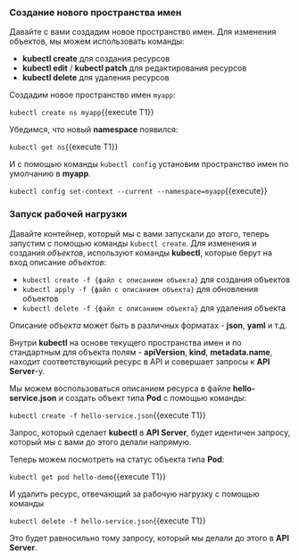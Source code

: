 ### Создание нового пространства имен

Давайте с вами создадим новое пространство имен. Для изменения объектов, мы можем использовать команды:

- **kubectl create**  для создания ресурсов
- **kubectl edit** / **kubectl patch** для редактирования ресурсов
- **kubectl delete** для удаления ресурсов

Создадим новое пространство имен `myapp`:

`kubectl create ns myapp`{{execute T1}}

Убедимся, что новый **namespace** появился:

`kubectl get ns`{{execute T1}}

И с помощью команды `kubectl config` установим пространство имен по умолчанию в **myapp**.

`kubectl config set-context --current --namespace=myapp`{{execute}}

### Запуск рабочей нагрузки

Давайте контейнер, который мы с вами запускали до этого, теперь запустим с помощью команды `kubectl create`. Для изменения и создания *объектов*, используют команды **kubectl**, которые берут на вход описание *объектов*:

- `kubectl create -f {файл с описанием объекта}`  для создания объектов
- `kubectl apply -f {файл с описанием объекта}`  для обновления объектов
- `kubectl delete -f {файл с описанием объекта}`  для удаления объекта

Описание *объекта* может быть в различных форматах - **json**, **yaml** и т.д.

Внутри **kubectl** на основе текущего пространства имен и по стандартным для объекта полям - **apiVersion**, **kind**, **metadata.name**, находит соответствующий ресурс в API и совершает запросы к **API Server**-у. 

Мы можем воспользоваться описанием ресурса в файле **hello-service.json** и создать объект типа **Pod** с помощью команды:

`kubectl create -f hello-service.json`{{execute T1}}

Запрос, который сделает **kubectl** в **API Server**, будет идентичен запросу, который мы с вами до этого делали напрямую. 

Теперь можем посмотреть на статус объекта типа **Pod**:

`kubectl get pod hello-demo`{{execute T1}}

И удалить ресурс, отвечающий за рабочую нагрузку с помощью команды

`kubectl delete -f hello-service.json`{{execute T1}}

Это будет равносильно тому запросу, который мы делали до этого в **API Server**.
